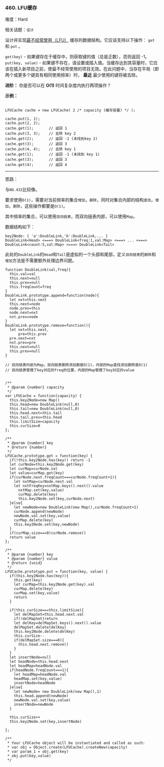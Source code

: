 ### 460. LFU缓存

难度：Hard

相关话题：`设计`

设计并实现[最不经常使用（LFU）](https://baike.baidu.com/item/%E7%BC%93%E5%AD%98%E7%AE%97%E6%B3%95)
缓存的数据结构。它应该支持以下操作： `get` 和 `put` 。



 `get(key)` - 如果键存在于缓存中，则获取键的值（总是正数），否则返回 -1。
 `put(key, value)` - 如果键不存在，请设置或插入值。当缓存达到其容量时，它应该在插入新项目之前，使最不经常使用的项目无效。在此问题中，当存在平局（即两个或更多个键具有相同使用频率）时， **最近** 最少使用的键将被去除。



 **进阶：** 
你是否可以在 **O(1)** 时间复杂度内执行两项操作？



 **示例：** 





```

LFUCache cache = new LFUCache( 2 /* capacity (缓存容量) */ );

cache.put(1, 1);
cache.put(2, 2);
cache.get(1);       // 返回 1
cache.put(3, 3);    // 去除 key 2
cache.get(2);       // 返回 -1 (未找到key 2)
cache.get(3);       // 返回 3
cache.put(4, 4);    // 去除 key 1
cache.get(1);       // 返回 -1 (未找到 key 1)
cache.get(3);       // 返回 3
cache.get(4);       // 返回 4
```


-----

思路：

与`NO.432`比较像。

要求使用`O(1)`，需要对当前频率的集合`增加`，`删除`，同时对集合内部的结构`查找`，`增加`，`删除`，这些操作都要是`O(1)`。

其中频率的集合，可以使用`双向链表`，而双向链表内部，可以使用`Map`。

数据结构如下：

```
key2Node: { 'a':DoubleLink,'b':DoubleLink,... }
DoubleLink<Head> <===> DoubleLink<freq:1,val:Map> <===> ... <===> DoubleLink<count:5,val:Map> <===> DoubleLink<Tail>
```

此处的`DoubleLink`的`Head`和`Tail`是虚拟的一个头部和尾部，定义`双向链表`的`删除`和`增加`方法是不需要额外处理边界问题。


```
function DoubleLink(val,freq){
  this.val=val
  this.next=null
  this.prev=null
  this.freqCount=freq
}
DoubleLink.prototype.append=function(node){
  let nxt=this.next
  this.next=node
  node.prev=this
  node.next=nxt
  nxt.prev=node
}
DoubleLink.prototype.remove=function(){
  let nxt=this.next,
      pre=this.prev
  pre.next=nxt
  nxt.prev=pre
  this.next=null
  this.prev=null
}

// 双向链表内部为Map，双向链表删除添加都是O(1)，内部的Map查找添加删除是O(1)
// 双向链表管理了key对应的freq的位置，内部的Map管理了key对应的value


/**
 * @param {number} capacity
 */
var LFUCache = function(capacity) {
  this.key2Node=new Map()
  this.head=new DoubleLink(null,0)
  this.tail=new DoubleLink(null,0)
  this.head.next=this.tail
  this.tail.prev=this.head
  this.limitSize=capacity
  this.curSize=0
};

/** 
 * @param {number} key
 * @return {number}
 */
LFUCache.prototype.get = function(key) {
  if(!this.key2Node.has(key)) return -1
  let curNode=this.key2Node.get(key)
  let curMap=curNode.val
  let value=curMap.get(key)
  if(curNode.next.freqCount===curNode.freqCount+1){
    let nxtMap=curNode.next.val
    let nxtFreqKey=nxtMap.keys().next().value
      nxtMap.set(key,value)
      curMap.delete(key)
      this.key2Node.set(key,curNode.next)
  }else{
    let newNode=new DoubleLink(new Map(),curNode.freqCount+1)
    curNode.append(newNode)
    newNode.val.set(key,value)
    curMap.delete(key)
    this.key2Node.set(key,newNode)
  }
  if(curMap.size===0)curNode.remove()
  return value
};

/** 
 * @param {number} key 
 * @param {number} value
 * @return {void}
 */
LFUCache.prototype.put = function(key, value) {
  if(this.key2Node.has(key)){
    this.get(key)
    let curMap=this.key2Node.get(key).val
    curMap.delete(key)
    curMap.set(key,value)
    return
  }
  
  if(this.curSize===this.limitSize){
    let delMapSet=this.head.next.val
    if(!delMapSet)return
    let delKey=delMapSet.keys().next().value
    delMapSet.delete(delKey)
    this.key2Node.delete(delKey)
    this.curSize--
    if(delMapSet.size===0){
      this.head.next.remove()
    }
  }
  let insertNode=null
  let headNode=this.head.next
  let headMap=headNode.val
  if(headNode.freqCount===1){
    let headMap=headNode.val
    headMap.set(key,value)
    insertNode=headNode      
  }else{
    let newNode= new DoubleLink(new Map(),1)
    this.head.append(newNode)
    newNode.val.set(key,value)
    insertNode=newNode
  }

  this.curSize++
  this.key2Node.set(key,insertNode)

};

/** 
 * Your LFUCache object will be instantiated and called as such:
 * var obj = Object.create(LFUCache).createNew(capacity)
 * var param_1 = obj.get(key)
 * obj.put(key,value)
 */



```
